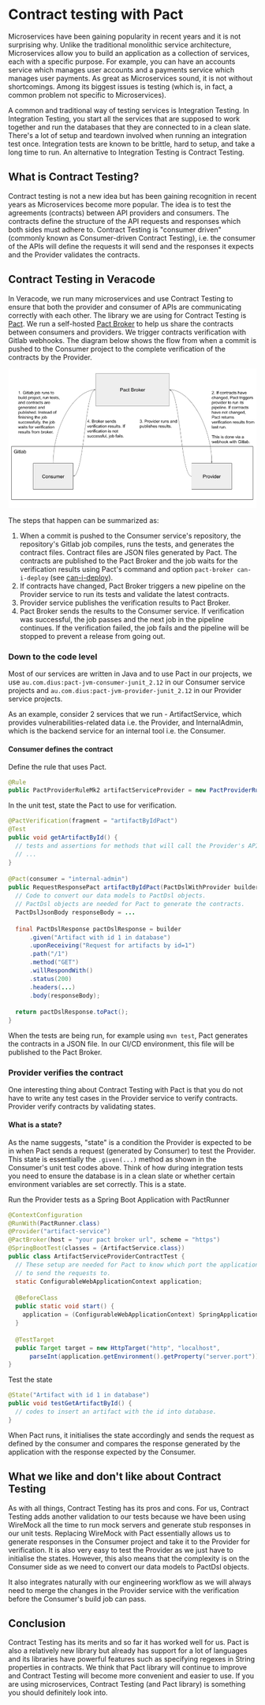 # Contract testing with Pact

Microservices have been gaining popularity in recent years and it is not surprising why. Unlike the traditional monolithic service architecture, Microservices allow you to build an application as a collection of services, each with a specific purpose. For example, you can have an accounts service which manages user accounts and a payments service which manages user payments. As great as Microservices sound, it is not without shortcomings. Among its biggest issues is testing (which is, in fact, a common problem not specific to Microservices).

A common and traditional way of testing services is Integration Testing. In Integration Testing, you start all the services that are supposed to work together and run the databases that they are connected to in a clean slate. There's a lot of setup and teardown involved when running an integration test once. Integration tests are known to be brittle, hard to setup, and take a long time to run. An alternative to Integration Testing is Contract Testing.

## What is Contract Testing?
Contract testing is not a new idea but has been gaining recognition in recent years as Microservices become more popular. The idea is to test the agreements (contracts) between API providers and consumers. The contracts define the structure of the API requests and responses which both sides must adhere to. Contract Testing is "consumer driven" (commonly known as Consumer-driven Contract Testing), i.e. the consumer of the APIs will define the requests it will send and the responses it expects and the Provider validates the contracts.

## Contract Testing in Veracode
In Veracode, we run many microservices and use Contract Testing to ensure that both the provider and consumer of APIs are communicating correctly with each other. The library we are using for Contract Testing is [Pact](https://docs.pact.io). We run a self-hosted [Pact Broker](https://docs.pact.io/pact_broker) to help us share the contracts between consumers and providers. We trigger contracts verification with Gitlab webhooks. The diagram below shows the flow from when a commit is pushed to the Consumer project to the complete verification of the contracts by the Provider.

![Pact Broker - Gitlab Trigger](images/pactbroker-gitlab.png)

The steps that happen can be summarized as:
1. When a commit is pushed to the Consumer service's repository, the repository's Gitlab job compiles, runs the tests, and generates the contract files. Contract files are JSON files generated by Pact. The contracts are published to the Pact Broker and the job waits for the verification results using Pact's command and option `pact-broker can-i-deploy` (see [can-i-deploy](https://github.com/pact-foundation/pact_broker-client#can-i-deploy)).
2. If contracts have changed, Pact Broker triggers a new pipeline on the Provider service to run its tests and validate the latest contracts.
3. Provider service publishes the verification results to Pact Broker.
4. Pact Broker sends the results to the Consumer service. If verification was successful, the job passes and the next job in the pipeline continues. If the verification failed,
the job fails and the pipeline will be stopped to prevent a release from going out.

### Down to the code level
Most of our services are written in Java and to use Pact in our projects, we use `au.com.dius:pact-jvm-consumer-junit_2.12` in our Consumer service projects and `au.com.dius:pact-jvm-provider-junit_2.12` in our Provider service projects.

As an example, consider 2 services that we run - ArtifactService, which provides vulnerabilities-related data i.e. the Provider, and InternalAdmin, which is the backend service for an internal tool i.e. the Consumer.

#### Consumer defines the contract
Define the rule that uses Pact.
```java
@Rule
public PactProviderRuleMk2 artifactServiceProvider = new PactProviderRuleMk2("artifact-service", this);
```

In the unit test, state the Pact to use for verification.
```java
@PactVerification(fragment = "artifactByIdPact")
@Test
public void getArtifactById() {
  // tests and assertions for methods that will call the Provider's API.
  // ...
}

@Pact(consumer = "internal-admin")
public RequestResponsePact artifactByIdPact(PactDslWithProvider builder) {
  // Code to convert our data models to PactDsl objects.
  // PactDsl objects are needed for Pact to generate the contracts.
  PactDslJsonBody responseBody = ...

  final PactDslResponse pactDslResponse = builder
      .given("Artifact with id 1 in database")
      .uponReceiving("Request for artifacts by id=1")
      .path("/1")
      .method("GET")
      .willRespondWith()
      .status(200)
      .headers(...)
      .body(responseBody);

  return pactDslResponse.toPact();
}
```

When the tests are being run, for example using `mvn test`, Pact generates the contracts in a JSON file. In our CI/CD environment, this file will be published to the Pact Broker.

### Provider verifies the contract
One interesting thing about Contract Testing with Pact is that you do not have to write any test cases in the Provider service to verify contracts. Provider verify contracts by validating states.

#### What is a state?
As the name suggests, "state" is a condition the Provider is expected to be in when Pact sends a request (generated by Consumer) to test the Provider. This state is essentially the `.given(...)` method as shown in the Consumer's unit test codes above. Think of how during integration tests you need to ensure the database is in a clean slate or whether certain environment variables are set correctly. This is a state.

Run the Provider tests as a Spring Boot Application with PactRunner
```java
@ContextConfiguration
@RunWith(PactRunner.class)
@Provider("artifact-service")
@PactBroker(host = "your pact broker url", scheme = "https")
@SpringBootTest(classes = {ArtifactService.class})
public class ArtifactServiceProviderContractTest {
  // These setup are needed for Pact to know which port the application is running on and thus able
  // to send the requests to.
  static ConfigurableWebApplicationContext application;

  @BeforeClass
  public static void start() {
    application = (ConfigurableWebApplicationContext) SpringApplication.run(ArtifactService.class);
  }

  @TestTarget
  public Target target = new HttpTarget("http", "localhost",
      parseInt(application.getEnvironment().getProperty("server.port")));
}
```

Test the state
```java
@State("Artifact with id 1 in database")
public void testGetArtifactById() {
  // codes to insert an artifact with the id into database.
}
```

When Pact runs, it initialises the state accordingly and sends the request as defined by the consumer and compares the response generated by the application with the response expected by the Consumer.

## What we like and don't like about Contract Testing
As with all things, Contract Testing has its pros and cons. For us, Contract Testing adds another validation to our tests because we have been using WireMock all the time to run mock servers and generate stub responses in our unit tests. Replacing WireMock with Pact essentially allows us to generate responses in the Consumer project and take it to the Provider for verification. It is also very easy to test the Provider as we just have to initialise the states. However, this also means that the complexity is on the Consumer side as we need to convert our data models to PactDsl objects.

It also integrates naturally with our engineering workflow as we will always need to merge the changes in the Provider service with the verification before the Consumer's build job can pass.

## Conclusion
Contract Testing has its merits and so far it has worked well for us. Pact is also a relatively new library but already has support for a lot of languages and its libraries have powerful features such as specifying regexes in String properties in contracts. We think that Pact library will continue to improve and Contract Testing will become more convenient and easier to use. If you are using microservices, Contract Testing (and Pact library) is something you should definitely look into.
